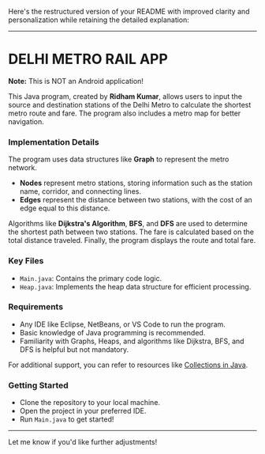 Here's the restructured version of your README with improved clarity and personalization while retaining the detailed explanation:

---

# DELHI METRO RAIL APP  

**Note:** This is NOT an Android application!  

This Java program, created by **Ridham Kumar**, allows users to input the source and destination stations of the Delhi Metro to calculate the shortest metro route and fare. The program also includes a metro map for better navigation.  

### Implementation Details  
The program uses data structures like **Graph** to represent the metro network.  
- **Nodes** represent metro stations, storing information such as the station name, corridor, and connecting lines.  
- **Edges** represent the distance between two stations, with the cost of an edge equal to this distance.  

Algorithms like **Dijkstra's Algorithm**, **BFS**, and **DFS** are used to determine the shortest path between two stations. The fare is calculated based on the total distance traveled. Finally, the program displays the route and total fare.  

### Key Files  
- `Main.java`: Contains the primary code logic.  
- `Heap.java`: Implements the heap data structure for efficient processing.  

### Requirements  
- Any IDE like Eclipse, NetBeans, or VS Code to run the program.  
- Basic knowledge of Java programming is recommended.  
- Familiarity with Graphs, Heaps, and algorithms like Dijkstra, BFS, and DFS is helpful but not mandatory.  

For additional support, you can refer to resources like [Collections in Java](https://www.geeksforgeeks.org/collections-in-java-2/).  

### Getting Started  
- Clone the repository to your local machine.  
- Open the project in your preferred IDE.  
- Run `Main.java` to get started!  

---

Let me know if you'd like further adjustments!
